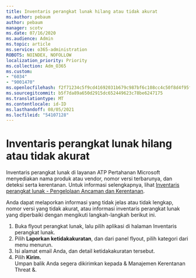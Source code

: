 ```yaml
---
title: Inventaris perangkat lunak hilang atau tidak akurat
ms.author: pebaum
author: pebaum
manager: scotv
ms.date: 07/16/2020
ms.audience: Admin
ms.topic: article
ms.service: o365-administration
ROBOTS: NOINDEX, NOFOLLOW
localization_priority: Priority
ms.collection: Adm_O365
ms.custom:
- "6034"
- "9001470"
ms.openlocfilehash: f2f71234c5f9cd41692031b679c987bf6c108cc4c50f8d4f95f72da42fea73c7
ms.sourcegitcommit: b5f7da89a650d2915dc652449623c78be6247175
ms.translationtype: MT
ms.contentlocale: id-ID
ms.lasthandoff: 08/05/2021
ms.locfileid: "54107128"
---
```

# <a name="software-inventory-is-missing-or-inaccurate"></a>Inventaris perangkat lunak hilang atau tidak akurat

Inventaris perangkat lunak di layanan ATP Pertahanan Microsoft menyediakan nama produk atau vendor, nomor versi terbarunya, dan deteksi serta kerentanan. Untuk informasi selengkapnya, lihat [Inventaris perangkat lunak - Pengelolaan Ancaman dan Kerentanan](/windows/security/threat-protection/microsoft-defender-atp/tvm-software-inventory).

Anda dapat melaporkan informasi yang tidak jelas atau tidak lengkap, nomor versi yang tidak akurat, atau informasi inventaris perangkat lunak yang diperbaiki dengan mengikuti langkah-langkah berikut ini.  

1. Buka flyout perangkat lunak, lalu pilih aplikasi di halaman Inventaris perangkat lunak.
2. Pilih **Laporkan ketidakakuratan**, dan dari panel flyout, pilih kategori dari menu menurun.
3. Isi alamat email Anda, dan detail ketidakakuratan tersebut.
4. Pilih **Kirim.**</br>
    Umpan balik Anda segera dikirimkan kepada & Manajemen Kerentanan Threat &.